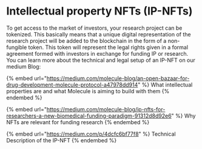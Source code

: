 # Intellectual property NFTs (IP-NFTs)

To get access to the market of investors, your research project can be tokenized. This basically means that a unique digital representation of the research project will be added to the blockchain in the form of a non-fungible token. This token will represent the legal rights given in a formal agreement formed with investors in exchange for funding IP or research. You can learn more about the technical and legal setup of an IP-NFT on our medium Blog:&#x20;



{% embed url="https://medium.com/molecule-blog/an-open-bazaar-for-drug-development-molecule-protocol-a47978dd914" %}
What intellectual properties are and what Molecule is aiming to build with them
{% endembed %}

{% embed url="https://medium.com/molecule-blog/ip-nfts-for-researchers-a-new-biomedical-funding-paradigm-91312d8d92e6" %}
Why NFTs are relevant for funding research
{% endembed %}

{% embed url="https://medium.com/p/4dcfc6bf77f8" %}
Technical Description of the IP-NFT
{% endembed %}
